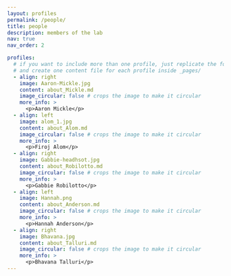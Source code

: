 ```yaml
---
layout: profiles
permalink: /people/
title: people
description: members of the lab
nav: true
nav_order: 2

profiles:
  # if you want to include more than one profile, just replicate the following block
  # and create one content file for each profile inside _pages/
  - align: right
    image: Aaron-Mickle.jpg
    content: about_Mickle.md
    image_circular: false # crops the image to make it circular
    more_info: >
      <p>Aaron Mickle</p>
  - align: left
    image: alom_1.jpg
    content: about_Alom.md
    image_circular: false # crops the image to make it circular
    more_info: >
      <p>Firoj Alom</p>
  - align: right
    image: Gabbie-headhsot.jpg
    content: about_Robilotto.md
    image_circular: false # crops the image to make it circular
    more_info: >
      <p>Gabbie Robilotto</p>
  - align: left
    image: Hannah.png
    content: about_Anderson.md
    image_circular: false # crops the image to make it circular
    more_info: >
      <p>Hannah Anderson</p>
  - align: right
    image: Bhavana.jpg
    content: about_Talluri.md
    image_circular: false # crops the image to make it circular
    more_info: >
      <p>Bhavana Talluri</p>
---
```

